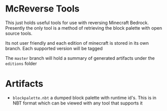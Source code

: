 # McReverse Tools

This just holds useful tools for use with reversing Minecraft Bedrock. Presently the only
tool is a method of retrieving the block palette with open source tools.

Its not user friendly and each edition of minecraft is stored in its own branch. Each
supported version will be tagged

The `master` branch will hold a summary of generated artifacts under the `editions` folder

# Artifacts

* `blockpalette.nbt` a dumped block palette with runtime id's. This is in NBT format which can be viewed with any tool
  that supports it
